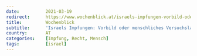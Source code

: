 ```yaml
---
date:          2021-03-19
redirect:      https://www.wochenblick.at/israels-impfungen-vorbild-oder-menschliches-versuchslabor/
title:         Wochenblick
subtitle:      'Israels Impfungen: Vorbild oder menschliches Versuchslabor?'
country:       AT
categories:    [Impfung, Recht, Mensch]
tags:          [israel]
---
```

